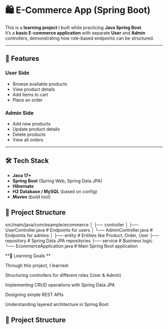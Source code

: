 # 🛍️ E-Commerce App (Spring Boot)

This is a **learning project** I built while practicing **Java Spring Boot**.  
It’s a **basic E-commerce application** with separate **User** and **Admin** controllers, demonstrating how role-based endpoints can be structured.

---

## 🚀 Features
### User Side
- Browse available products
- View product details
- Add items to cart
- Place an order  

### Admin Side
- Add new products
- Update product details
- Delete products
- View all orders  

---

## 🛠️ Tech Stack
- **Java 17+**  
- **Spring Boot** (Spring Web, Spring Data JPA)  
- **Hibernate**  
- **H2 Database / MySQL** (based on config)  
- **Maven** (build tool)  

## 📂 Project Structure
src/main/java/com/example/ecommerce
│
├── controller
│ ├── UserController.java # Endpoints for users
│ └── AdminController.java # Endpoints for admins
│
├── entity # Entities like Product, Order, User
├── repository # Spring Data JPA repositories
├── service # Business logic
└── EcommerceApplication.java # Main Spring Boot application

**🎯 Learning Goals **

Through this project, I learned:

Structuring controllers for different roles (User & Admin)

Implementing CRUD operations with Spring Data JPA

Designing simple REST APIs

Understanding layered architecture in Spring Boot

## 📂 Project Structure
